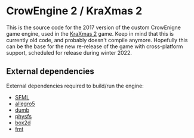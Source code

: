 # CrowEngine 2 / KraXmas 2
This is the source code for the 2017 version of the custom CrowEnigne game engine, used in the 
[KraXmas 2](https://kraxarn.itch.io/kraxmas2) game. Keep in mind that this is currently old code, and probably doesn't 
compile anymore. Hopefully this can be the base for the new re-release of the game with cross-platform support, 
scheduled for release during winter 2022.

## External dependencies
External dependencies required to build/run the engine:
* [SFML](https://github.com/SFML/SFML)
* [allegro5](https://github.com/liballeg/allegro5)
* [dumb](https://github.com/kode54/dumb)
* [physfs](https://hg.icculus.org/icculus/physfs/)
* [box2d](https://github.com/erincatto/box2d)
* [fmt](https://github.com/fmtlib/fmt)
